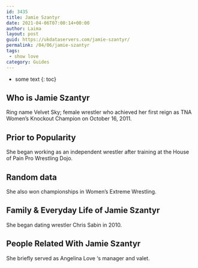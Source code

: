 ```yaml
---
id: 3435
title: Jamie Szantyr
date: 2021-04-06T07:00:14+00:00
author: Laima
layout: post
guid: https://ukdataservers.com/jamie-szantyr/
permalink: /04/06/jamie-szantyr
tags:
 - show love
category: Guides
---
```


* some text
{: toc}


## Who is Jamie Szantyr
                  
                  
                  
Ring name Velvet Sky; female wrestler who achieved her first reign as TNA Women&#8217;s Knockout Champion on October 16, 2011.
                  
              
            
              
            
                
                
                
## Prior to Popularity
                  
                  
                  
She began working as an independent wrestler after training at the House of Pain Pro Wrestling Dojo.
                  
              
            
              
            
                
                
                
## Random data
                  
                  
                  
She also won championships in Women&#8217;s Extreme Wrestling.
                  
              
            
              
            
                
                
                
## Family & Everyday Life of Jamie Szantyr
                  
                  
                  
She began dating wrestler Chris Sabin in 2010.
                  
              
            
              
            
                
                
                
## People Related With Jamie Szantyr
                  
                  
                  
She briefly served as Angelina Love &#8216;s manager and valet.
                  
              
            
              
            
                
              
            
              
              
            
            
              
            
          
          
          